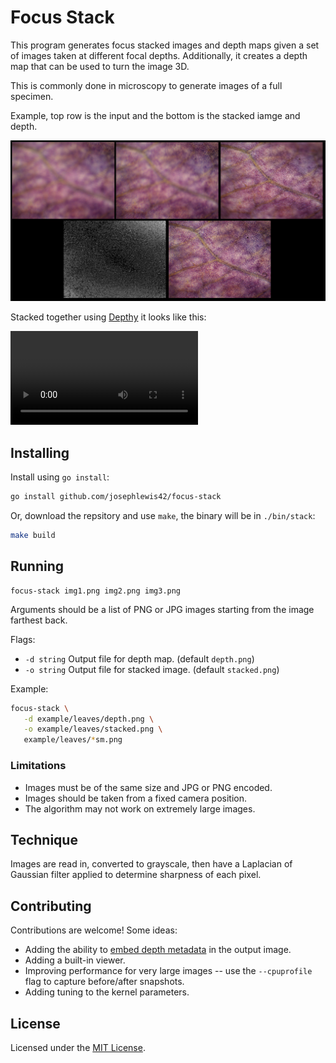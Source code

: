 # Focus Stack

This program generates focus stacked images and depth maps given a
set of images taken at different focal depths. Additionally, it creates a depth map
that can be used to turn the image 3D.

This is commonly done in microscopy to generate images of a full specimen.

Example, top row is the input and the bottom is the stacked iamge and depth.

![Example showing images of a leaf with different focal distances and the stacked image.](docs/example.jpg)

Stacked together using [Depthy](https://github.com/panrafal/depthy) it looks like this:

![Example showing images of a leaf with different focal distances and the stacked image.](docs/leaf.mp4)


## Installing

Install using `go install`:

```.sh
go install github.com/josephlewis42/focus-stack
```

Or, download the repsitory and use `make`, the binary will be in `./bin/stack`:

```.sh
make build
```

## Running

```
focus-stack img1.png img2.png img3.png
```

Arguments should be a list of PNG or JPG images starting from the image farthest back.

Flags:

*  `-d string` Output file for depth map. (default `depth.png`)
*  `-o string` Output file for stacked image. (default `stacked.png`)

Example:

```sh
focus-stack \
   -d example/leaves/depth.png \
   -o example/leaves/stacked.png \
   example/leaves/*sm.png
```

### Limitations

* Images must be of the same size and JPG or PNG encoded.
* Images should be taken from a fixed camera position.
* The algorithm may not work on extremely large images.

## Technique

Images are read in, converted to grayscale, then have a Laplacian of Gaussian filter applied
to determine sharpness of each pixel.

## Contributing

Contributions are welcome! Some ideas:

* Adding the ability to [embed depth metadata](https://developers.google.com/depthmap-metadata/reference)
  in the output image.
* Adding a built-in viewer.
* Improving performance for very large images -- use the `--cpuprofile` flag to capture before/after snapshots.
* Adding tuning to the kernel parameters.

## License

Licensed under the [MIT License](/LICENSE).